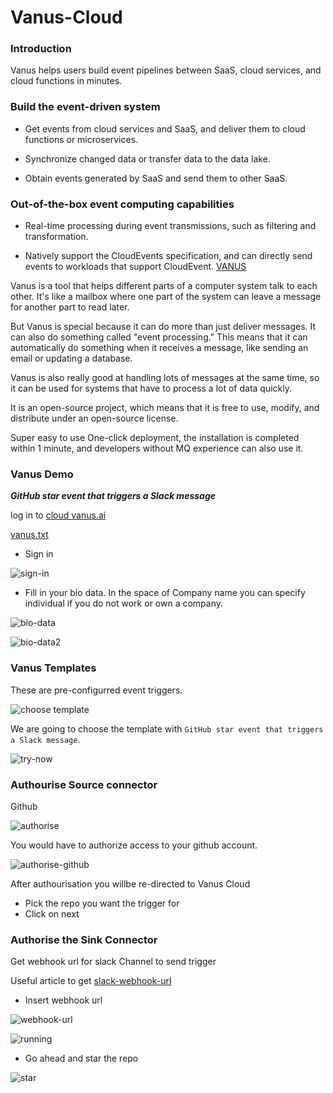 # Vanus-Cloud 

### Introduction

Vanus helps users build event pipelines between SaaS, cloud services, and cloud functions in minutes.

### Build the event-driven system

- Get events from cloud services and SaaS, and deliver them to cloud functions or microservices.

- Synchronize changed data or transfer data to the data lake.

- Obtain events generated by SaaS and send them to other SaaS.

### Out-of-the-box event computing capabilities

- Real-time processing during event transmissions, such as filtering and transformation.

- Natively support the CloudEvents specification, and can directly send events to workloads that support CloudEvent. [VANUS](https://github.com/vanus-labs/vanus)

Vanus is a tool that helps different parts of a computer system talk to each other. It's like a mailbox where one part of the system can leave a message for another part to read later.

But Vanus is special because it can do more than just deliver messages. It can also do something called "event processing." This means that it can automatically do something when it receives a message, like sending an email or updating a database.

Vanus is also really good at handling lots of messages at the same time, so it can be used for systems that have to process a lot of data quickly.

It is an open-source project, which means that it is free to use, modify, and distribute under an open-source license.

Super easy to use
One-click deployment, the installation is completed within 1 minute, and developers without MQ experience can also use it.

### Vanus Demo

***GitHub star event that triggers a Slack message***

log in to [cloud vanus.ai](https://www.vanus.ai/)

[vanus.txt](https://github.com/Jobijollof/Vanus-Cloud/files/11136546/vanus.txt)

- Sign in

![sign-in](https://user-images.githubusercontent.com/113374279/229461551-858a8488-c56e-454b-ad4f-ce34ec395862.png)

- Fill in your bio data. In the space of Company name you can specify individual if you do not work or own a company.


![bio-data](https://user-images.githubusercontent.com/113374279/229462123-df645679-1b01-452c-843d-8fbf965f61e6.png)


![bio-data2](https://user-images.githubusercontent.com/113374279/229463131-616faaf5-315b-4b0e-a329-980a2f9992a2.png)

### Vanus Templates

These are pre-configurred event triggers.
 
 ![choose template](https://user-images.githubusercontent.com/113374279/229463718-359e3d06-7e3e-44c9-9d91-cad7a455ba01.png)
 
 We are going to choose the template with `GitHub star event that triggers a Slack message`. 
 
 ![try-now](https://user-images.githubusercontent.com/113374279/229466681-1d628843-5c04-457a-a4a2-51e4496a30b7.png)
 
 ### Authourise Source connector
 
 Github

![authorise](https://user-images.githubusercontent.com/113374279/229470662-4932f154-2027-4f0c-b86e-0a3d3e6fca70.png)

  You would have to authorize access to your github account.
 

![authorise-github](https://user-images.githubusercontent.com/113374279/229470273-f93a5748-a3ea-491b-a83f-4e1a01f9e57b.png)
 

After authourisation you willbe re-directed to Vanus Cloud
 
 - Pick the repo you want the trigger for
 - Click on next
 
 ### Authorise the Sink Connector
 
 Get webhook url for slack Channel to send trigger
 
 Useful article to get [slack-webhook-url](https://support.accelq.com/hc/en-us/articles/4403072462605-Create-a-Webhook-URL-for-a-Slack-channel)
 
 - Insert  webhook url
 
 ![webhook-url](https://user-images.githubusercontent.com/113374279/229489103-4ce87bfd-a747-4180-b403-000cf48acc41.png)
 
 ![running](https://user-images.githubusercontent.com/113374279/229489336-843433de-b71d-4e82-be86-a65c3c3c5ae2.png)
 
 - Go ahead and star the repo
 
 ![star](https://user-images.githubusercontent.com/113374279/229489745-96ed8d63-4c11-477c-bdd0-f4617df9155e.png)



 
 
 

 

